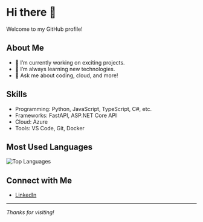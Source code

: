 # Hi there 👋

Welcome to my GitHub profile!

## About Me

- 🔭 I’m currently working on exciting projects.
- 🌱 I’m always learning new technologies.
- 💬 Ask me about coding, cloud, and more!

## Skills

- Programming: Python, JavaScript, TypeScript, C#, etc.
- Frameworks: FastAPI, ASP.NET Core API
- Cloud: Azure
- Tools: VS Code, Git, Docker

## Most Used Languages

![Top Languages](https://github-readme-stats.vercel.app/api/top-langs/?username=Vuvom1&layout=compact&theme=default)

## Connect with Me

- [LinkedIn](https://www.linkedin.com/in/minhvudak)

---

*Thanks for visiting!*

